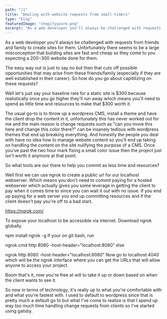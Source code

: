 ```yaml
---
path: "/1"
title: "Dealing with website requests from small-timers"
type: "blog"
featuredImage: "shopifyazure.png"
excerpt: "As a web developer you'll always be challenged with requests from friends and family to create sites for them, unfortunately they aren't the people with money but they do present opportunities so how would you capitlize on that without sacrificing time and money"
---
```


As a web developer you'll always be challenged with requests from friends and family to create sites for them. Unfortunately there seems to be a large misconception that building sites are fast and cheap so they come to you expecting a $200-$300 website done for them.

The easy way out is just to say no but then that cuts off possible opportunities that may arise from these friends/family (especially if they are well established in their career). So how do you go about capitilizing on these requests?

Well let's just say your baseline rate for a static site is $300 because realistically once you go higher they'll run away which means you'll need to spend as little time and resources to make that $300 worth it.

The usual go-to is to throw up a wordpress CMS, install a theme and have the client drop the content in it, unfortunately this has never worked out for me and the main reason is change requests such as "can you move this here and change this color there?" can be insanely tedious with wordpress themes that end up breaking everything. And honestly the people you deal with have no idea how to manage website content so you'll end up taking on handling the content on the site nulifying the purpose of a CMS. Once you've past the two hour mark fixing a small color issue then the project just isn't worth it anymore at that point.

So what tools are our there to help you commit as less time and resources?

Well first we can use ngrok to create a public url for our localhost webserver. Which means you don't need to commit paying for a hosted webserver which actually gives you some leverage in getting the client to pay when it comes time to since you can wait it out with no issue. If you end up paying for a web server you end up committing resources and if the client doesn't pay you're off to a bad start.

https://ngrok.com/

To expose your localhost to be accessible via internet. Download ngrok globally.

npm install ngrok -g
If your on git bash, run

ngrok.cmd http 8080 -host-header="localhost:8080"
else

ngrok http 8080 -host-header="localhost:8080"
Now go to localhost:4040 which will be the ngrok interface where you can get the URLs that will allow anyone to access your project.

Boom that's it, now you're free at will to take it up or down based on when the client wants to see it.

So now in terms of technology, it's really up to what you're comfortable with and what you're fastest with. I used to default to wordpress since that is pretty much a default go to but what I've come to realize is that I spend up way too much time handling change requests from clients so I've started using gatsby.
